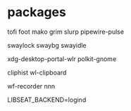 # packages
tofi
foot
mako
grim
slurp
pipewire-pulse

swaylock
swaybg
swayidle

xdg-desktop-portal-wlr
polkit-gnome

cliphist
wl-clipboard

wf-recorder
nnn

LIBSEAT_BACKEND=logind
